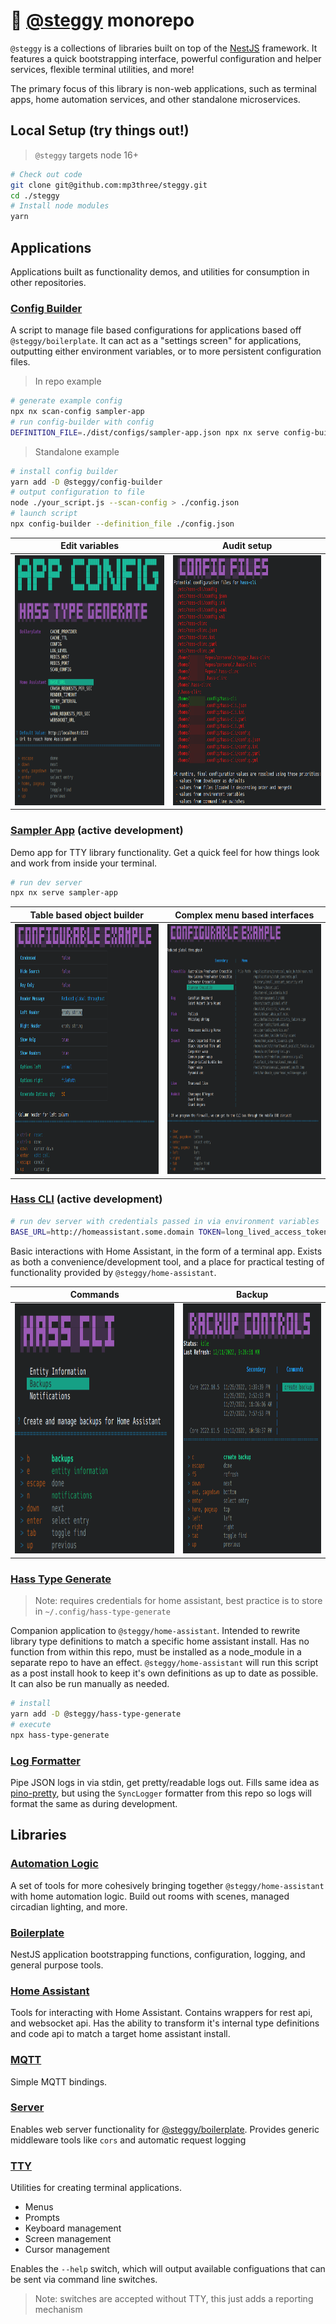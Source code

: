 # 🦕 [@steggy](https://github.com/mp3three/steggy) monorepo

`@steggy` is a collections of libraries built on top of the [NestJS](https://nestjs.com/) framework.
It features a quick bootstrapping interface, powerful configuration and helper services, flexible terminal utilities, and more!

The primary focus of this library is non-web applications, such as terminal apps, home automation services, and other standalone microservices.

## Local Setup (try things out!)

> `@steggy` targets node 16+

```bash
# Check out code
git clone git@github.com:mp3three/steggy.git
cd ./steggy
# Install node modules
yarn
```

## Applications

Applications built as functionality demos, and utilities for consumption in other repositories.

### [Config Builder](apps/config-builder)

A script to manage file based configurations for applications based off `@steggy/boilerplate`.
It can act as a "settings screen" for applications, outputting either environment variables, or to more persistent configuration files.

> In repo example

```bash
# generate example config
npx nx scan-config sampler-app
# run config-builder with config
DEFINITION_FILE=./dist/configs/sampler-app.json npx nx serve config-builder
```

> Standalone example

```bash
# install config builder
yarn add -D @steggy/config-builder
# output configuration to file
node ./your_script.js --scan-config > ./config.json
# launch script
npx config-builder --definition_file ./config.json
```

| Edit variables | Audit setup |
| --- | --- |
| [<img src="./apps/config-builder/docs/example.png" height=400>](./apps/config-builder/docs/example.png) | [<img src="./apps/config-builder/docs/example2.png" height=400>](./apps/config-builder/docs/example2.png) |

### [Sampler App](apps/sampler-app) (active development)

Demo app for TTY library functionality. Get a quick feel for how things look and work from inside your terminal.

```bash
# run dev server
npx nx serve sampler-app
```

| Table based object builder | Complex menu based interfaces |
| --- | --- |
|[<img src="./apps/sampler-app/docs/options.png" height=400>](./apps/sampler-app/docs/options.png)|[<img src="./apps/sampler-app/docs/result.png" height=400>](./apps/sampler-app/docs/result.png)

### [Hass CLI](apps/hass-cli) (active development)

```bash
# run dev server with credentials passed in via environment variables
BASE_URL=http://homeassistant.some.domain TOKEN=long_lived_access_token npx nx serve hass-cli
```

Basic interactions with Home Assistant, in the form of a terminal app.
Exists as both a convenience/development tool, and a place for practical testing of functionality provided by `@steggy/home-assistant`.

| Commands | Backup |
| --- | --- |
| [<img src="./apps/hass-cli/docs/example.png" height=400>](./apps/hass-cli/docs/example.png) | [<img src="./apps/hass-cli/docs/backup.png" height=400>](./apps/hass-cli/docs/backup.png) |

### [Hass Type Generate](apps/hass-type-generate)

> Note: requires credentials for home assistant, best practice is to store in `~/.config/hass-type-generate`

Companion application to `@steggy/home-assistant`. Intended to rewrite library type definitions to match a specific home assistant install.
Has no function from within this repo, must be installed as a node_module in a separate repo to have an effect.
`@steggy/home-assistant` will run this script as a post install hook to keep it's own definitions as up to date as possible.
It can also be run manually as needed.

```bash
# install
yarn add -D @steggy/hass-type-generate
# execute
npx hass-type-generate
```

### [Log Formatter](apps/log-formatter)

Pipe JSON logs in via stdin, get pretty/readable logs out.
Fills same idea as [pino-pretty](https://www.npmjs.com/package/pino-pretty), but using the `SyncLogger` formatter from this repo so logs will format the same as during development.

## Libraries

### [Automation Logic](libs/automation-logic)

A set of tools for more cohesively bringing together `@steggy/home-assistant` with home automation logic.
Build out rooms with scenes, managed circadian lighting, and more.

### [Boilerplate](libs/boilerplate)

NestJS application bootstrapping functions, configuration, logging, and general purpose tools.

### [Home Assistant](libs/home-assistant)

Tools for interacting with Home Assistant. Contains wrappers for rest api, and websocket api.
Has the ability to transform it's internal type definitions and code api to match a target home assistant install.

### [MQTT](libs/mqtt)

Simple MQTT bindings.

### [Server](libs/server)

Enables web server functionality for [@steggy/boilerplate](libs/boilerplate).
Provides generic middleware tools like `cors` and automatic request logging

### [TTY](libs/tty)

Utilities for creating terminal applications.

- Menus
- Prompts
- Keyboard management
- Screen management
- Cursor management

Enables the `--help` switch, which will output available configuations that can be sent via command line switches.

> Note: switches are accepted without TTY, this just adds a reporting mechanism
